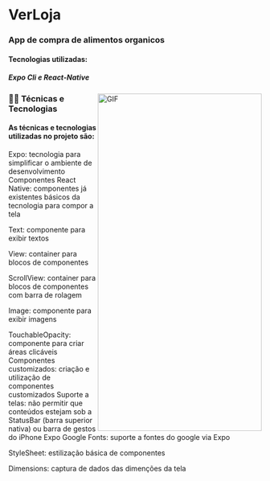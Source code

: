 # VerLoja
### App de compra de alimentos organicos
#### Tecnologias utilizadas:
##### Expo Cli e React-Native

<img align="right" alt="GIF" width="326" height="671"  src="https://user-images.githubusercontent.com/9091491/123982988-e3ccb700-d999-11eb-880e-872881ee8b10.gif" />

### 🧑‍💻 Técnicas e Tecnologias
#### As técnicas e tecnologias utilizadas no projeto são:

Expo: tecnologia para simplificar o ambiente de desenvolvimento
Componentes React Native: componentes já existentes básicos da tecnologia para compor a tela

Text: componente para exibir textos

View: container para blocos de componentes

ScrollView: container para blocos de componentes com barra de rolagem

Image: componente para exibir imagens

TouchableOpacity: componente para criar áreas clicáveis
Componentes customizados: criação e utilização de componentes customizados
Suporte a telas: não permitir que conteúdos estejam sob a StatusBar (barra superior nativa) ou barra de gestos do iPhone
Expo Google Fonts: suporte a fontes do google via Expo

StyleSheet: estilização básica de componentes

Dimensions: captura de dados das dimenções da tela
